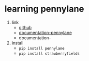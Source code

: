 # learning pennylane

1. link
   * [github](https://github.com/XanaduAI/pennylane)
   * [documentation-pennylane](https://pennylane.readthedocs.io/en/latest/)
   * documentation-
2. install
   * `pip install pennylane`
   * `pip install strawberryfields`
